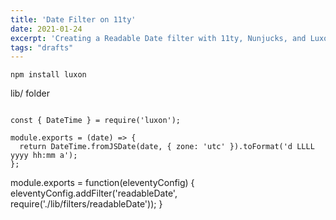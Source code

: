 ```yaml
---
title: 'Date Filter on 11ty'
date: 2021-01-24
excerpt: 'Creating a Readable Date filter with 11ty, Nunjucks, and Luxon'
tags: "drafts"
---
```


``` npm install luxon ```

lib/ folder

```

const { DateTime } = require('luxon');

module.exports = (date) => {
  return DateTime.fromJSDate(date, { zone: 'utc' }).toFormat('d LLLL yyyy hh:mm a');
};

```
module.exports = function(eleventyConfig) {
  eleventyConfig.addFilter('readableDate', require('./lib/filters/readableDate'));
}
```